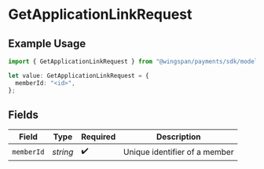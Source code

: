 # GetApplicationLinkRequest

## Example Usage

```typescript
import { GetApplicationLinkRequest } from "@wingspan/payments/sdk/models/operations";

let value: GetApplicationLinkRequest = {
  memberId: "<id>",
};
```

## Fields

| Field                         | Type                          | Required                      | Description                   |
| ----------------------------- | ----------------------------- | ----------------------------- | ----------------------------- |
| `memberId`                    | *string*                      | :heavy_check_mark:            | Unique identifier of a member |